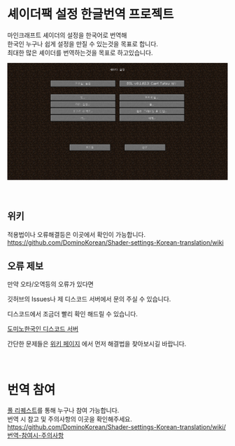 

# 셰이더팩 설정 한글번역 프로젝트

마인크래프트 셰이더의 설정을 한국어로 번역해  
한국인 누구나 쉽게 설정을 만질 수 있는것을 목표로 합니다.  
최대한 많은 셰이더를 번역하는것을 목표로 하고있습니다.  

![](https://github.com/DominoKorean/Shader-settings-Korean-translation/blob/main/%EB%AC%B8%EC%84%9C/%EC%9D%B4%EB%AF%B8%EC%A7%80/2023-01-12_15.03.14.png)
<br/>
<br/>
<br/>


## 위키

적용법이나 오류해결등은 이곳에서 확인이 가능합니다.  
https://github.com/DominoKorean/Shader-settings-Korean-translation/wiki


## 오류 제보

만약 오타/오역등의 오류가 있다면

깃허브의 Issues나 제 디스코드 서버에서 문의 주실 수 있습니다.

디스코드에서 조금더 빨리 확인 해드릴 수 있습니다.

[도미노한국인 디스코드 서버](https://discord.gg/D5zEJx3AFE)

간단한 문제들은 [위키 페이지](https://github.com/DominoKorean/Shader-settings-Korean-translation/wiki) 에서 먼저 해결법을 찾아보시길 바랍니다.
<br/>
<br/>
<br/>


# 번역 참여
[풀 리퀘스트](https://github.com/DominoKorean/Shader-settings-Korean-translation/pulls)를 통해 누구나 참여 가능합니다.  
번역 시 참고 및 주의사항의 이곳을 확인해주세요.  
https://github.com/DominoKorean/Shader-settings-Korean-translation/wiki/번역-참여시-주의사항